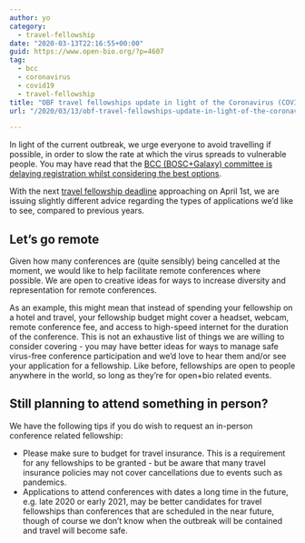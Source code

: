```yaml
---
author: yo
category:
  - travel-fellowship
date: "2020-03-13T22:16:55+00:00"
guid: https://www.open-bio.org/?p=4607
tag:
  - bcc
  - coronavirus
  - covid19
  - travel-fellowship
title: "OBF travel fellowships update in light of the Coronavirus (COVID-19)  \uFEFF"
url: "/2020/03/13/obf-travel-fellowships-update-in-light-of-the-coronavirus-covid-19-\uFEFF/"

---
```

In light of the current outbreak, we urge everyone to avoid travelling if possible, in order to slow the rate at which the virus spreads to vulnerable people. You may have read that the [BCC (BOSC+Galaxy) committee is delaying registration whilst considering the best options](https://bcc2020.github.io/blog/postponement).  

With the next [travel fellowship deadline](/travel-awards/) approaching on April 1st, we are issuing slightly different advice regarding the types of applications we’d like to see, compared to previous years.

## Let’s go remote

Given how many conferences are (quite sensibly) being cancelled at the moment, we would like to help facilitate remote conferences where possible. We are open to creative ideas for ways to increase diversity and representation for remote conferences.   

As an example, this might mean that instead of spending your fellowship on a hotel and travel, your fellowship budget might cover a headset, webcam, remote conference fee, and access to high-speed internet for the duration of the conference. This is not an exhaustive list of things we are willing to consider covering - you may have better ideas for ways to manage safe virus-free conference participation and we’d love to hear them and/or see your application for a fellowship. Like before, fellowships are open to people anywhere in the world, so long as they’re for open+bio related events.   

## Still planning to attend something in person?

We have the following tips if you do wish to request an in-person conference related fellowship:   

- Please make sure to budget for travel insurance. This is a requirement for any fellowships to be granted - but be aware that many travel insurance policies may not cover cancellations due to events such as pandemics.
- Applications to attend conferences with dates a long time in the future, e.g. late 2020 or early 2021, may be better candidates for travel fellowships than conferences that are scheduled in the near future, though of course we don’t know when the outbreak will be contained and travel will become safe.

